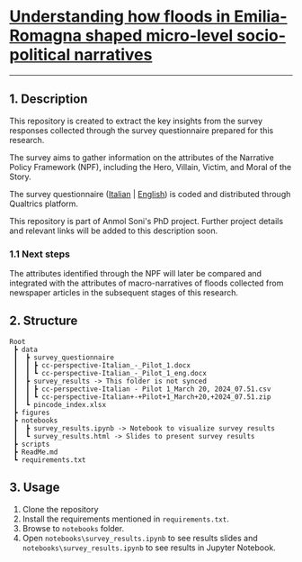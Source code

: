 # <a id='toc1_'></a>[Understanding how floods in Emilia-Romagna shaped micro-level socio-political narratives](#toc0_)
______________________

## 1. Description

This repository is created to extract the key insights from the survey responses collected through the survey questionnaire prepared for this research.

The survey aims to gather information on the attributes of the Narrative Policy Framework (NPF), including the Hero, Villain, Victim, and Moral of the Story.

The survey questionnaire ([Italian](https://github.com/SoniAnmol/survey_data/raw/main/data/survey_questionnaire/cc-perspective-Italian_-_Pilot_1.docx) | [English](https://github.com/SoniAnmol/survey_data/raw/main/data/survey_questionnaire/cc-perspective-Italian_-_Pilot_1_eng.docx)) is coded and distributed through Qualtrics platform.

This repository is part of Anmol Soni's PhD project. Further project details and relevant links will be added to this description soon.

### 1.1 Next steps

The attributes identified through the NPF will later be compared and integrated with the attributes of macro-narratives of floods collected from newspaper articles in the subsequent stages of this research.

## 2. Structure

```text
Root
 ┣ data
 ┃  ┣ survey_questionnaire
 ┃  ┃ ┣ cc-perspective-Italian_-_Pilot_1.docx
 ┃  ┃ ┗ cc-perspective-Italian_-_Pilot_1_eng.docx
 ┃  ┣ survey_results -> This folder is not synced
 ┃  ┃ ┣ cc-perspective-Italian - Pilot 1_March 20, 2024_07.51.csv
 ┃  ┃ ┗ cc-perspective-Italian+-+Pilot+1_March+20,+2024_07.51.zip
 ┃  ┗ pincode_index.xlsx
 ┣ figures
 ┣ notebooks
 ┃  ┣ survey_results.ipynb -> Notebook to visualize survey results
 ┃  ┗ survey_results.html -> Slides to present survey results
 ┣ scripts
 ┣ ReadMe.md
 ┗ requirements.txt
```

## 3. Usage

1. Clone the repository
2. Install the requirements mentioned in `requirements.txt`.
3. Browse to `notebooks` folder.
4. Open `notebooks\survey_results.ipynb` to see results slides and `notebooks\survey_results.ipynb` to see results in Jupyter Notebook.

